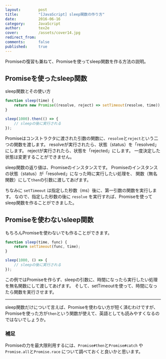 ```yaml
---
layout:        post
title:         "[JavaScript] sleep関数の作り方"
date:          2016-06-16
category:      JavaScript
author:        tex2e
cover:         /assets/cover14.jpg
redirect_from:
comments:      false
published:     true
---
```


Promiseの復習も兼ねて、Promiseを使ってsleep関数を作る方法の説明。

Promiseを使ったsleep関数
----------------------

sleep関数とその使い方

```js
function sleep(time) {
    return new Promise((resolve, reject) => setTimeout(resolve, time));
}

sleep(1000).then(() => {
    // sleepの後に実行される
});
```

Promiseはコンストラクタに渡された引数の関数に、`resolve`と`reject`という二つの関数を渡します。
resolveが実行されたら、状態（status）を「resolved」にします。
rejectが実行されたら、状態を「rejected」にします。
一度決定した状態は変更することができません。

sleep関数の返り値は、Promiseのインスタンスです。
Promiseのインスタンスの状態（status）が「resolved」になった時に実行したい処理を、
関数（無名関数）にして`then`の引数に渡してあげます。

ちなみに `setTimeout` は指定した秒数（ms）後に、第一引数の関数を実行します。
なので、指定した秒数の後に `resolve` を実行すれば、Promiseを使ってsleep関数を作ることができました。


Promiseを使わないsleep関数
------------------------

もちろんPromiseを使わないでも作ることができます。

```js
function sleep(time, func) {
    return setTimeout(func, time);
}

sleep(1000, () => {
    // sleepの後に実行される
});
```

この例ではPromiseを作らず、sleepの引数に、時間になったら実行したい処理を無名関数にして渡してあげます。
そして、setTimeoutを使って、時間になったら関数を実行させます。

-----

sleep関数だけについて言えば、Promiseを使わない方が短く済むわけですが、
Promiseを使った方が`then`という関数が使えて、英語としても読みやすくなるのではないでしょうか。


### 補足

Promiseの力を最大限利用するには、`Promise#then`と`Promise#catch` や `Promise.all`と`Promise.race`
について調べておくと良いかと思います。
